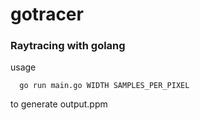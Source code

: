 # gotracer
### Raytracing with golang
usage
```
  go run main.go WIDTH SAMPLES_PER_PIXEL
```
to generate output.ppm